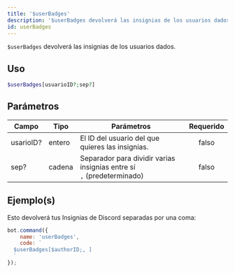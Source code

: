 ```yaml
---
title: '$userBadges'
description: '$userBadges devolverá las insignias de los usuarios dados.'
id: userBadges
---
```


`$userBadges` devolverá las insignias de los usuarios dados.

## Uso

```php
$userBadges[usuarioID?;sep?]
```

## Parámetros

| Campo     | Tipo   | Parámetros                                                                         | Requerido |
| --------- | ------ | ---------------------------------------------------------------------------------- |:---------:|
| usarioID? | entero | El ID del usuario del que quieres las insignias.                                   |   falso   |
| sep?      | cadena | Separador para dividir varias insignias entre sí <br /> `,` (predeterminado) |   falso   |

## Ejemplo(s)

Esto devolverá tus Insignias de Discord separadas por una coma:

```javascript
bot.command({
    name: 'userBadges',
    code: `
  $userBadges[$authorID;, ]
  `
});
```